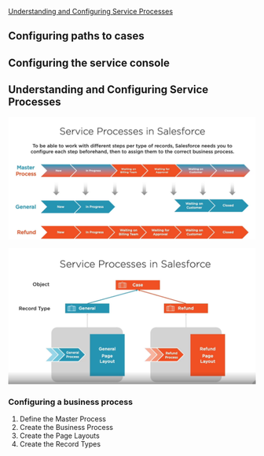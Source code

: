 [Understanding and Configuring Service Processes](#Understanding-and-Configuring-Service-Processes)

## Configuring paths to cases 
## Configuring the service console

## Understanding and Configuring Service Processes


![process](./ss4.png)

![service-process](./ss5.png)

### Configuring a business process 

1. Define the Master Process
2. Create the Business Process
3. Create the Page Layouts
4. Create the Record Types
